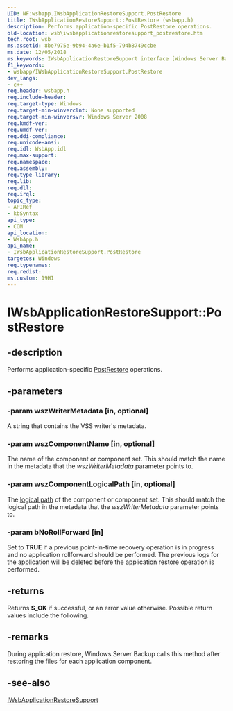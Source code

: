 ```yaml
---
UID: NF:wsbapp.IWsbApplicationRestoreSupport.PostRestore
title: IWsbApplicationRestoreSupport::PostRestore (wsbapp.h)
description: Performs application-specific PostRestore operations.
old-location: wsb\iwsbapplicationrestoresupport_postrestore.htm
tech.root: wsb
ms.assetid: 8be7975e-9b94-4a6e-b1f5-794b8749ccbe
ms.date: 12/05/2018
ms.keywords: IWsbApplicationRestoreSupport interface [Windows Server Backup],PostRestore method, IWsbApplicationRestoreSupport.PostRestore, IWsbApplicationRestoreSupport::PostRestore, PostRestore, PostRestore method [Windows Server Backup], PostRestore method [Windows Server Backup],IWsbApplicationRestoreSupport interface, wsb.iwsbapplicationrestoresupport_postrestore, wsbapp/IWsbApplicationRestoreSupport::PostRestore
f1_keywords:
- wsbapp/IWsbApplicationRestoreSupport.PostRestore
dev_langs:
- c++
req.header: wsbapp.h
req.include-header: 
req.target-type: Windows
req.target-min-winverclnt: None supported
req.target-min-winversvr: Windows Server 2008
req.kmdf-ver: 
req.umdf-ver: 
req.ddi-compliance: 
req.unicode-ansi: 
req.idl: WsbApp.idl
req.max-support: 
req.namespace: 
req.assembly: 
req.type-library: 
req.lib: 
req.dll: 
req.irql: 
topic_type:
- APIRef
- kbSyntax
api_type:
- COM
api_location:
- WsbApp.h
api_name:
- IWsbApplicationRestoreSupport.PostRestore
targetos: Windows
req.typenames: 
req.redist: 
ms.custom: 19H1
---
```


# IWsbApplicationRestoreSupport::PostRestore


## -description


Performs application-specific <a href="https://docs.microsoft.com/windows/desktop/VSS/vssgloss-p">PostRestore</a> operations.


## -parameters




### -param wszWriterMetadata [in, optional]

A string that contains the VSS writer's metadata.


### -param wszComponentName [in, optional]

The name of the component or component set. This should match the name in the metadata that the <i>wszWriterMetadata</i> parameter points to.


### -param wszComponentLogicalPath [in, optional]

The <a href="https://docs.microsoft.com/windows/desktop/VSS/logical-pathing-of-components">logical path</a> of the component or component set. This should match the logical path in the metadata that the <i>wszWriterMetadata</i> parameter points to.


### -param bNoRollForward [in]

Set to <b>TRUE</b> if a previous point-in-time recovery operation is in progress and no application rollforward should be performed. The previous logs for the application will be deleted before the application restore operation is performed.


## -returns



Returns <b>S_OK</b> if successful, or an error value otherwise. Possible return values include the following.




## -remarks



During application restore, Windows Server Backup calls this method after restoring the files for each application component.




## -see-also




<a href="https://docs.microsoft.com/previous-versions/windows/desktop/api/wsbapp/nn-wsbapp-iwsbapplicationrestoresupport">IWsbApplicationRestoreSupport</a>
 

 

